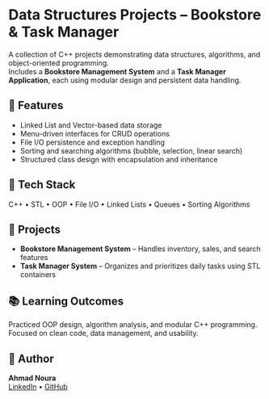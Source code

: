 # Data Structures Projects – Bookstore & Task Manager

A collection of C++ projects demonstrating data structures, algorithms, and object-oriented programming.  
Includes a **Bookstore Management System** and a **Task Manager Application**, each using modular design and persistent data handling.

## 🚀 Features
- Linked List and Vector-based data storage  
- Menu-driven interfaces for CRUD operations  
- File I/O persistence and exception handling  
- Sorting and searching algorithms (bubble, selection, linear search)  
- Structured class design with encapsulation and inheritance  

## 🧰 Tech Stack
C++ • STL • OOP • File I/O • Linked Lists • Queues • Sorting Algorithms

## 📂 Projects
- **Bookstore Management System** – Handles inventory, sales, and search features  
- **Task Manager System** – Organizes and prioritizes daily tasks using STL containers  

## 📚 Learning Outcomes
Practiced OOP design, algorithm analysis, and modular C++ programming.  
Focused on clean code, data management, and usability.

## 👤 Author
**Ahmad Noura**  
[LinkedIn](https://www.linkedin.com/in/ahmad-noura-205bb11b5) • [GitHub](https://github.com/ahmadnoura123)

